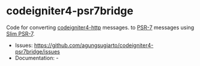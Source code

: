 # codeigniter4-psr7bridge

Code for converting [codeigniter4-http](https://docs.laminas.dev/laminas-http) messages.
to [PSR-7](http://www.php-fig.org/psr/psr-7/) messages using [Slim PSR-7](https://github.com/slimphp/Slim-Psr7).

- Issues: https://github.com/agungsugiarto/codeigniter4-psr7bridge/issues
- Documentation: -
